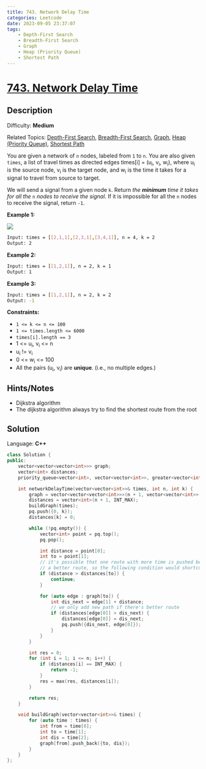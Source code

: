 ```yaml
---
title: 743. Network Delay Time
categories: Leetcode
date: 2023-09-05 23:37:07
tags:
    - Depth-First Search
    - Breadth-First Search
    - Graph
    - Heap (Priority Queue)
    - Shortest Path
---
```


# [743\. Network Delay Time](https://leetcode.com/problems/network-delay-time/)

## Description

Difficulty: **Medium**

Related Topics: [Depth-First Search](https://leetcode.com/tag/https://leetcode.com/tag/depth-first-search//), [Breadth-First Search](https://leetcode.com/tag/https://leetcode.com/tag/breadth-first-search//), [Graph](https://leetcode.com/tag/https://leetcode.com/tag/graph//), [Heap (Priority Queue)](https://leetcode.com/tag/https://leetcode.com/tag/heap-priority-queue//), [Shortest Path](https://leetcode.com/tag/https://leetcode.com/tag/shortest-path//)

You are given a network of `n` nodes, labeled from `1` to `n`. You are also given `times`, a list of travel times as directed edges times[i] = (u<sub>i</sub>, v<sub>i</sub>, w<sub>i</sub>), where u<sub>i</sub> is the source node, v<sub>i</sub> is the target node, and w<sub>i</sub> is the time it takes for a signal to travel from source to target.

We will send a signal from a given node `k`. Return _the **minimum** time it takes for all the_ `n` _nodes to receive the signal_. If it is impossible for all the `n` nodes to receive the signal, return `-1`.

**Example 1:**

![](https://assets.leetcode.com/uploads/2019/05/23/931_example_1.png)

```bash
Input: times = [[2,1,1],[2,3,1],[3,4,1]], n = 4, k = 2
Output: 2
```

**Example 2:**

```bash
Input: times = [[1,2,1]], n = 2, k = 1
Output: 1
```

**Example 3:**

```bash
Input: times = [[1,2,1]], n = 2, k = 2
Output: -1
```

**Constraints:**

* `1 <= k <= n <= 100`
* `1 <= times.length <= 6000`
* `times[i].length == 3`
* 1 <= u<sub>i</sub>, v<sub>i</sub> <= n
* u<sub>i</sub> != v<sub>i</sub>
* 0 <= w<sub>i</sub> <= 100
* All the pairs (u<sub>i</sub>, v<sub>i</sub>) are **unique**. (i.e., no multiple edges.)

## Hints/Notes

* Dijkstra algorithm
* The dijkstra algorithm always try to find the shortest route from the root

## Solution

Language: **C++**

```C++
class Solution {
public:
    vector<vector<vector<int>>> graph;
    vector<int> distances;
    priority_queue<vector<int>, vector<vector<int>>, greater<vector<int>>> pq;

    int networkDelayTime(vector<vector<int>>& times, int n, int k) {
        graph = vector<vector<vector<int>>>(n + 1, vector<vector<int>>());
        distances = vector<int>(n + 1, INT_MAX);
        buildGraph(times);
        pq.push({0, k});
        distances[k] = 0;

        while (!pq.empty()) {
            vector<int> point = pq.top();
            pq.pop();

            int distance = point[0];
            int to = point[1];
            // it's possible that one route with more time is pushed before
            // a better route, so the following condition would shortcut that
            if (distance > distances[to]) {
                continue;
            }

            for (auto edge : graph[to]) {
                int dis_next = edge[1] + distance;
                // we only add new path if there's better route
                if (distances[edge[0]] > dis_next) {
                    distances[edge[0]] = dis_next;
                    pq.push({dis_next, edge[0]});
                }
            }
        }

        int res = 0;
        for (int i = 1; i <= n; i++) {
            if (distances[i] == INT_MAX) {
                return -1;
            }
            res = max(res, distances[i]);
        }

        return res;
    }

    void buildGraph(vector<vector<int>>& times) {
        for (auto time : times) {
            int from = time[0];
            int to = time[1];
            int dis = time[2];
            graph[from].push_back({to, dis});
        }
    }
};
```
